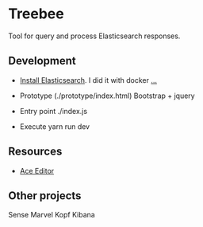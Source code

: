 # Treebee 

Tool for query and process Elasticsearch responses.

## Development

- [Install Elasticsearch](https://www.elastic.co/guide/en/elasticsearch/reference/master/install-elasticsearch.html).  I did it with docker  [...](https://docs.docker.com/docker-for-mac/install/#install-and-run-docker-for-mac)

- Prototype (./prototype/index.html)
  Bootstrap + jquery

- Entry point ./index.js

- Execute yarn run dev

## Resources 

- [Ace Editor](https://ace.c9.io/)

## Other projects 

Sense
Marvel
Kopf
Kibana

